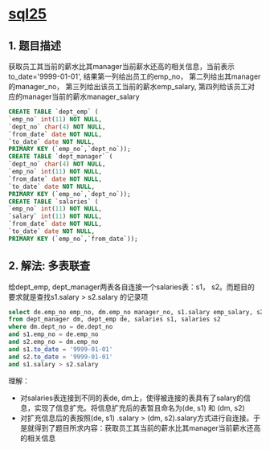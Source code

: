 # [sql25](https://www.nowcoder.com/practice/f858d74a030e48da8e0f69e21be63bef?tpId=82&tags=&title=&diffculty=0&judgeStatus=0&rp=1)

## 1. 题目描述

获取员工其当前的薪水比其manager当前薪水还高的相关信息，当前表示to_date='9999-01-01',
结果第一列给出员工的emp_no，
第二列给出其manager的manager_no，
第三列给出该员工当前的薪水emp_salary,
第四列给该员工对应的manager当前的薪水manager_salary

```sql
CREATE TABLE `dept_emp` (
`emp_no` int(11) NOT NULL,
`dept_no` char(4) NOT NULL,
`from_date` date NOT NULL,
`to_date` date NOT NULL,
PRIMARY KEY (`emp_no`,`dept_no`));
CREATE TABLE `dept_manager` (
`dept_no` char(4) NOT NULL,
`emp_no` int(11) NOT NULL,
`from_date` date NOT NULL,
`to_date` date NOT NULL,
PRIMARY KEY (`emp_no`,`dept_no`));
CREATE TABLE `salaries` (
`emp_no` int(11) NOT NULL,
`salary` int(11) NOT NULL,
`from_date` date NOT NULL,
`to_date` date NOT NULL,
PRIMARY KEY (`emp_no`,`from_date`));
```

## 2. 解法: 多表联查

给dept_emp, dept_manager两表各自连接一个salaries表：s1， s2。而题目的要求就是查找s1.salary > s2.salary 的记录项

```sql
select de.emp_no emp_no, dm.emp_no manager_no, s1.salary emp_salary, s2.salary  manager_salary
from dept_manager dm, dept_emp de, salaries s1, salaries s2
where dm.dept_no = de.dept_no
and s1.emp_no = de.emp_no
and s2.emp_no = dm.emp_no
and s1.to_date = '9999-01-01'
and s2.to_date = '9999-01-01'
and s1.salary > s2.salary
```
理解：
- 对salaries表连接到不同的表de, dm上，使得被连接的表具有了salary的信息，实现了信息扩充。将信息扩充后的表暂且命名为(de, s1) 和 (dm, s2)
- 对扩充信息后的表按照(de, s1) .salary >   (dm, s2).salary方式进行自连接。于是就得到了题目所求内容：获取员工其当前的薪水比其manager当前薪水还高的相关信息
